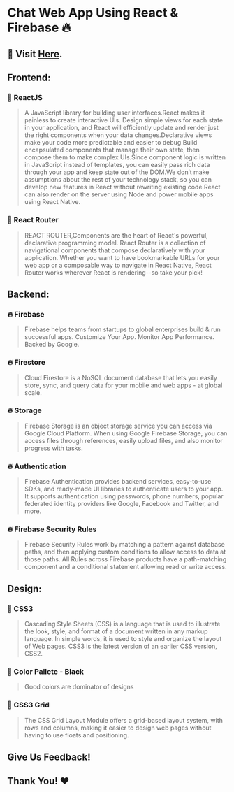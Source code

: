# Chat Web App Using React & Firebase 🔥

## 🔗 Visit  [Here](https://project-react-chat-app.netlify.app/).

## Frontend:

### 🔖 ReactJS

>A JavaScript library for building user interfaces.React makes it painless to create interactive UIs. Design simple views for each state in your application, and React will efficiently update and render just the right components when your data changes.Declarative views make your code more predictable and easier to debug.Build encapsulated          components that manage their own state, then compose them to make complex UIs.Since component logic is written in JavaScript instead of templates, you can easily pass rich     data through your app and keep state out of the DOM.We don’t make assumptions about the rest of your technology stack, so you can develop new features in React without         rewriting existing code.React can also render on the server using Node and power mobile apps using React Native.
  
### 🔖 React Router

>REACT ROUTER,Components are the heart of React's powerful, declarative programming model. React Router is a collection of navigational components that compose declaratively     with your application. Whether you want to have bookmarkable URLs for your web app or a composable way to navigate in React Native, React Router works wherever React is      rendering--so take your pick!
    

## Backend:

### 🔥 Firebase

>Firebase helps teams from startups to global enterprises build & run successful apps. Customize Your App. Monitor App Performance. Backed by Google.

### 🔥 Firestore

>Cloud Firestore is a NoSQL document database that lets you easily store, sync, and query data for your mobile and web apps - at global scale.

### 🔥 Storage

>Firebase Storage is an object storage service you can access via Google Cloud Platform. When using Google Firebase Storage, you can access files through references, easily upload files, and also monitor progress with tasks.

### 🔥 Authentication

>Firebase Authentication provides backend services, easy-to-use SDKs, and ready-made UI libraries to authenticate users to your app. It supports authentication using passwords, phone numbers, popular federated identity providers like Google, Facebook and Twitter, and more.

### 🔥 Firebase Security Rules

>Firebase Security Rules work by matching a pattern against database paths, and then applying custom conditions to allow access to data at those paths. All Rules across Firebase products have a path-matching component and a conditional statement allowing read or write access.

## Design:

### 🚀 CSS3

>Cascading Style Sheets (CSS) is a language that is used to illustrate the look, style, and format of a document written in any markup language. In simple words, it is used to style and organize the layout of Web pages. CSS3 is the latest version of an earlier CSS version, CSS2.

### 🚀 Color Pallete - Black

>Good colors are dominator of designs

### 🚀 CSS3 Grid

>The CSS Grid Layout Module offers a grid-based layout system, with rows and columns, making it easier to design web pages without having to use floats and positioning.


## Give Us Feedback!
## Thank You! ❤️

